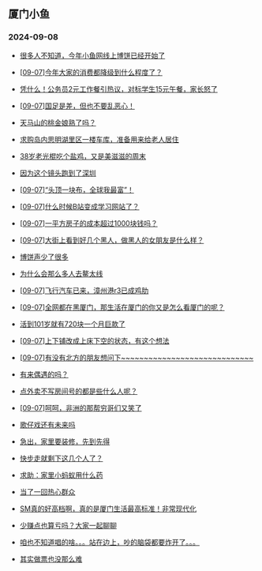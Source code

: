## 厦门小鱼 
### 2024-09-08

+ [很多人不知道，今年小鱼网线上博饼已经开始了](http://bbs.xmfish.com/read-htm-tid-18240785.html)

+ [[09-07]今年大家的消费都降级到什么程度了？](http://bbs.xmfish.com/read-htm-tid-18240857.html)

+ [凭什么！公务员2元工作餐引热议，对标学生15元午餐，家长怒了](http://bbs.xmfish.com/read-htm-tid-18240957.html)

+ [[09-07]国足是差，但也不要乱恶心！](http://bbs.xmfish.com/read-htm-tid-18240865.html)

+ [天马山的桃金娘熟了吗？](http://bbs.xmfish.com/read-htm-tid-18240863.html)

+ [求购岛内思明湖里区一楼车库，准备用来给老人居住](http://bbs.xmfish.com/read-htm-tid-18240801.html)

+ [38岁老光棍吃个盐鸡，又是美滋滋的周末](http://bbs.xmfish.com/read-htm-tid-18240941.html)

+ [因为这个镜头跑到了深圳](http://bbs.xmfish.com/read-htm-tid-18240847.html)

+ [[09-07]“头顶一块布，全球我最富”！](http://bbs.xmfish.com/read-htm-tid-18240826.html)

+ [[09-07]什么时候B站变成学习网站了？](http://bbs.xmfish.com/read-htm-tid-18240844.html)

+ [[09-07]一平方房子的成本超过1000块钱吗？](http://bbs.xmfish.com/read-htm-tid-18240942.html)

+ [[09-07]大街上看到好几个黑人，做黑人的女朋友是什么样？](http://bbs.xmfish.com/read-htm-tid-18241022.html)

+ [博饼声少了很多](http://bbs.xmfish.com/read-htm-tid-18240989.html)

+ [为什么会那么多人去鳌太线](http://bbs.xmfish.com/read-htm-tid-18241081.html)

+ [[09-07]飞行汽车已来，漳州港r3已成鸡肋](http://bbs.xmfish.com/read-htm-tid-18241035.html)

+ [[09-07]全网都在黑厦门，那生活在厦门的你又是怎么看厦门的呢？](http://bbs.xmfish.com/read-htm-tid-18241024.html)

+ [活到101岁就有720块一个月巨款了](http://bbs.xmfish.com/read-htm-tid-18241030.html)

+ [[09-07]上下铺改成上床下空的状态，有这个想法](http://bbs.xmfish.com/read-htm-tid-18240975.html)

+ [[09-07]有没有北方的朋友想问下~~~~~~~~~~~~~~~~~~~~~~~~~~~~~](http://bbs.xmfish.com/read-htm-tid-18241028.html)

+ [有来偶遇的吗？](http://bbs.xmfish.com/read-htm-tid-18240965.html)

+ [点外卖不写房间号的都是些什么人呢？](http://bbs.xmfish.com/read-htm-tid-18240979.html)

+ [[09-07]呵呵，非洲的那帮穷哥们又笑了](http://bbs.xmfish.com/read-htm-tid-18241029.html)

+ [歌仔戏还有未来吗](http://bbs.xmfish.com/read-htm-tid-18241065.html)

+ [急出，家里要装修，先到先得](http://bbs.xmfish.com/read-htm-tid-18241100.html)

+ [快步走就剩下这几个人了？](http://bbs.xmfish.com/read-htm-tid-18241005.html)

+ [求助：家里小蚂蚁用什么药](http://bbs.xmfish.com/read-htm-tid-18241049.html)

+ [当了一回热心群众](http://bbs.xmfish.com/read-htm-tid-18241054.html)

+ [SM真的好高档啊，真的是厦门生活最高标准！非常现代化](http://bbs.xmfish.com/read-htm-tid-18241177.html)

+ [少赚点也算亏吗？大家一起聊聊](http://bbs.xmfish.com/read-htm-tid-18241197.html)

+ [咱也不知道唱的啥。。。站在边上，吵的脑袋都要炸开了。。。](http://bbs.xmfish.com/read-htm-tid-18241045.html)

+ [其实做票也没那么难](http://bbs.xmfish.com/read-htm-tid-18241055.html)

